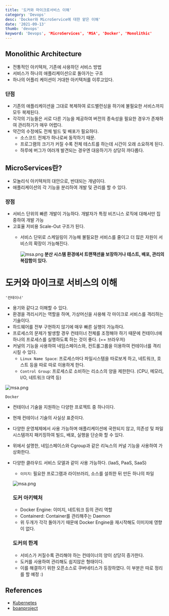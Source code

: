 ```yaml
---
title: '도커와 마이크로서비스 이해'
category: 'Devops'
desc: 'Docker와 MicroService에 대한 얕은 이해'
date: '2021-09-13'
thumb: 'devops'
keyword: 'Devops', 'MicroServices', 'MSA', 'Docker', 'Monolithic'
---
```


## Monolithic Architecture
- 전통적인 아키텍처, 기존에 사용하던 서비스 방법
- 서비스가 하나의 애플리케이션으로 돌아가는 구조
- 하나의 어플리 케이션이 거대한 아키텍처를 이루고있다.
### 단점
- 기존의 애플리케이션을 그대로 복제하여 로드밸런싱을 하기에 불필요한 서비스까지 모두 복제된다.
- 각각의 기능들은 서로 다른 기능을 제공하여 버전의 종속성을 필요한 경우가 존재하여 관리하기가 매우 어렵다.
- 약간의 수정에도 전체 빌드 및 배포가 필요하다.
  - 소스코드 전체가 하나로써 동작하기 때문.
  - 프로그램의 크기가 커질 수록 전체 테스트를 하는데 시간이 오래 소요하게 된다.
  - 하루에 버그가 여러개 발견되는 경우엔 대응하기가 상당히 까다롭다.

## MicroServices란?
- 모놀리식 아키텍처의 대안으로, 반대되는 개념이다.
- 애플리케이션의 각 기능을 분리하여 개발 및 관리를 할 수 있다.
### 장점
- 서비스 단위의 빠른 개발이 가능하다. 개발자가 특정 비즈니스 로직에 대해서만 집중하여 개발 가능
- 고효율 저비용 Scale-Out 구조가 된다.
  - 서비스 단위로 스케일링이 가능해 불필요한 서비스를 줄이고 더 많은 자원이 서비스의 확장이 가능해진다.

    ![msa.png](https://raw.githubusercontent.com/woolarinet/blog_content/main/images/Devops/msa_docker/1.png)
**분산 시스템 환경에서 트랜잭션을 보장하거나 테스트, 배포, 관리의 복잡함이 있다.**

# 도커와 마이크로 서비스의 이해
`'컨테이너'`
  - 용기와 같다고 이해할 수 있다.
  - 환경을 격리시키는 역할을 하며, 가상머신을 사용해 각 마이크로 서비스를 격리하는 기술이다.
  - 하드웨어를 전부 구현하지 않기에 매우 빠른 실행이 가능하다.
  - 프로세스의 문제가 발생할 경우 컨테이너 전체를 조정해야 하기 때문에 컨테이너에 하나의 프로세스를 실행하도록 하는 것이 좋다. (== 브라우저)
  - 커널의 기능을 사용하여 네임스페이스와, 컨트롤그룹을 이용하여 컨테이너를 격리시킬 수 있다.
    - `Linux Name Space`: 프로세스마다 파일시스템을 따로보게 하고, 네트워크, 호스트 등을 따로 따로 이용하게 한다.
    - `Control Group`: 프로세스로 소비하는 리소스의 양을 제한한다. (CPU, 메모리, I/O, 네트워크 대역 등)

  ![msa.png](https://raw.githubusercontent.com/woolarinet/blog_content/main/images/Devops/msa_docker/2.png)

`Docker`
  - 컨테이너 기술을 지원하는 다양한 프로젝트 중 하나이다.
  - 현재 컨테이너 기술의 사실상 표준이다.
  - 다양한 운영체제에서 사용 가능하며 애플리케이션에 국한되지 않고, 의존성 및 파일 시스템까지 패키징하여 빌드, 배포, 실행을 단순화 할 수 있다.
  - 위에서 설명한, 네임스페이스와 Cgroup과 같은 리눅스의 커널 기능을 사용하여 가상화한다.
  - 다양한 클라우드 서비스 모델과 같이 사용 가능하다. (IaaS, PaaS, SaaS)
    - `이미지`: 필요한 프로그램과 라이브러리, 소스를 설취한 뒤 만든 하나의 파일

    ![msa.png](https://raw.githubusercontent.com/woolarinet/blog_content/main/images/Devops/msa_docker/3.png)

    ### 도커 아키텍처
    - Docker Engine: 이미지, 네트워크 등의 관리 역할
    - Containerd: Container를 관리해주는 Daemon
    - 위 두개가 각각 돌아가기 때문에 Docker Engine을 재시작해도 이미지에 영향이 없다.
    ### 도커의 한계
    - 서비스가 커질수록 관리해야 하는 컨테이너의 양이 상당히 증가한다.
    - 도커를 사용하여 관리해도 쉽지않은 형태이다.
    - 이를 해결하기 위한 오픈소스로 쿠버네티스가 등장하였다. 이 부분은 따로 정리를 할 예정 :)

## References
- [Kubernetes]
- [boanproject]

[Kubernetes]: https://Kubernetes.io/docs/concepts/overview/what-is-Kubernetes/

[boanproject]: https://www.boanproject.com